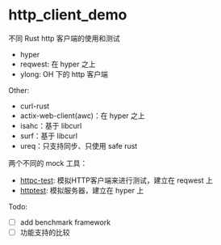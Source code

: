 # http_client_demo
不同 Rust http 客户端的使用和测试
- hyper
- reqwest: 在 hyper 之上
- ylong: OH 下的 http 客户端

Other:
- curl-rust
- actix-web-client(awc)：在 hyper 之上
- isahc：基于 libcurl
- surf：基于 libcurl
- ureq：只支持同步、只使用 safe rust

两个不同的 mock 工具：
- [httpc-test](https://lib.rs/crates/httpc-test): 模拟HTTP客户端来进行测试，建立在 reqwest 上
- [httptest](https://docs.rs/httptest/latest/httptest): 模拟服务器，建立在 hyper 上

Todo: 
- [ ] add benchmark framework
- [ ] 功能支持的比较
